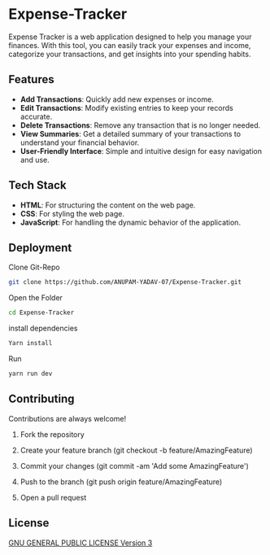 # Expense-Tracker

Expense Tracker is a web application designed to help you manage your finances. With this tool, you can easily track your expenses and income, categorize your transactions, and get insights into your spending habits.

## Features

- **Add Transactions**: Quickly add new expenses or income.
- **Edit Transactions**: Modify existing entries to keep your records accurate.
- **Delete Transactions**: Remove any transaction that is no longer needed.
- **View Summaries**: Get a detailed summary of your transactions to understand your financial behavior.
- **User-Friendly Interface**: Simple and intuitive design for easy navigation and use.

## Tech Stack

- **HTML**: For structuring the content on the web page.
- **CSS**: For styling the web page.
- **JavaScript**: For handling the dynamic behavior of the application.
## Deployment

Clone Git-Repo
```bash
git clone https://github.com/ANUPAM-YADAV-07/Expense-Tracker.git
```
Open the Folder
```bash
cd Expense-Tracker
```
install dependencies
```bash
Yarn install
```
Run
```bash
yarn run dev
```

## Contributing

Contributions are always welcome!

1. Fork the repository

2. Create your feature branch (git checkout -b feature/AmazingFeature)

3. Commit your changes (git commit -am 'Add some AmazingFeature')

4. Push to the branch (git push origin feature/AmazingFeature)

5. Open a pull request


## License

[ GNU GENERAL PUBLIC LICENSE Version 3](https://choosealicense.com/licenses/gpl-3.0/)
